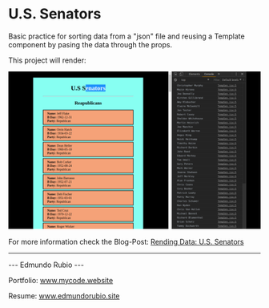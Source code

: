 # U.S. Senators

Basic practice for sorting data from a "json" file and reusing a Template component by pasing the data through the props.

This project will render:

![Screen Shoot](/src/comps/img/ss1.png)

For more information check the Blog-Post: [Rending Data: U.S. Senators](http://blog.mycode.website/rending-data-u-s-senators/)

----

   ---  Edmundo Rubio  ---

Portfolio: www.mycode.website

Resume: www.edmundorubio.site
